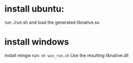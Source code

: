 # install ubuntu: 

run ./run.sh and load the generated libnative.so

# install windows
Install mingw
run: `sh win_run.sh`
Use the resulting libnative.dll 
